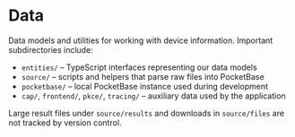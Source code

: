 # Data

Data models and utilities for working with device information. Important
subdirectories include:

- `entities/` – TypeScript interfaces representing our data models
- `source/` – scripts and helpers that parse raw files into PocketBase
- `pocketbase/` – local PocketBase instance used during development
- `cap/`, `frontend/`, `pkce/`, `tracing/` – auxiliary data used by the
  application

Large result files under `source/results` and downloads in `source/files` are
not tracked by version control.
